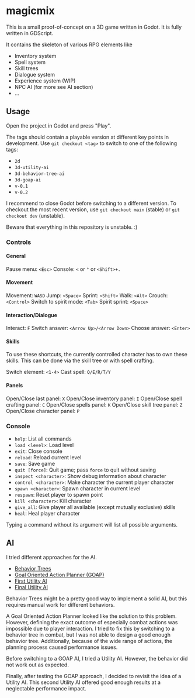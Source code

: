 # magicmix

This is a small proof-of-concept on a 3D game written in Godot.
It is fully written in GDScript.

It contains the skeleton of various RPG elements like

- Inventory system
- Spell system
- Skill trees
- Dialogue system
- Experience system (WIP)
- NPC AI (for more see AI section)
- ...

## Usage

Open the project in Godot and press "Play".

The tags should contain a playable version at different key points in development.
Use `git checkout <tag>` to switch to one of the following tags:

- `2d`
- `3d-utility-ai`
- `3d-behavior-tree-ai`
- `3d-goap-ai`
- `v-0.1`
- `v-0.2`

I recommend to close Godot before switching to a different version.
To checkout the most recent version,
use `git checkout main` (stable) or `git checkout dev` (unstable).

Beware that everything in this repository is unstable. :)

### Controls

#### General

Pause menu: `<Esc>`
Console: `<` or `°` or `<Shift>+.`

#### Movement

Movement: `WASD`
Jump: `<Space>`
Sprint: `<Shift>`
Walk: `<Alt>`
Crouch: `<Control>`
Switch to spirit mode: `<Tab>`
Spirit sprint: `<Space>`

#### Interaction/Dialogue

Interact: `F`
Switch answer: `<Arrow Up>/<Arrow Down>`
Choose answer: `<Enter>`

#### Skills

To use these shortcuts, the currently controlled character has to own these skills.
This can be done via the skill tree or with spell crafting.

Switch element: `<1-4>`
Cast spell: `Q/E/R/T/Y`

#### Panels

Open/Close last panel: `X`
Open/Close inventory panel: `I`
Open/Close spell crafting panel: `C`
Open/Close spells panel: `K`
Open/Close skill tree panel: `Z`
Open/Close character panel: `P`

### Console

- `help`: List all commands
- `load <level>`: Load level
- `exit`: Close console
- `reload`: Reload current level
- `save`: Save game
- `quit [force]`: Quit game; pass `force` to quit without saving
- `inspect <character>`: Show debug information about character
- `control <character>`: Make character the current player character
- `spawn <character>`: Spawn character in current level
- `respawn`: Reset player to spawn point
- `kill <character>`: Kill character
- `give_all`: Give player all available (except mutually exclusive) skills
- `heal`: Heal player character

Typing a command without its argument will list all possible arguments.

## AI

I tried different approaches for the AI.

- [Behavior Trees](https://github.com/taminob/magicmix/tree/3d-behavior-tree-ai/characters/state/ai)
- [Goal Oriented Action Planner (GOAP)](https://github.com/taminob/magicmix/tree/3d-goap-ai/characters/state/ai)
- [First Utility AI](https://github.com/taminob/magicmix/tree/3d-utility-ai/characters/state/ai)
- [Final Utility AI](https://github.com/taminob/magicmix/tree/main/characters/state/ai)

Behavior Trees might be a pretty good way to implement a solid AI,
but this requires manual work for different behaviors.

A Goal Oriented Action Planner looked like the solution to this problem.
However, defining the exact outcome of especially combat actions was impossible
due to player interaction.
I tried to fix this by switching to a behavior tree in combat,
but I was not able to design a good enough behavior tree.
Additionally, because of the wide range of actions,
the planning process caused performance issues.

Before switching to a GOAP AI, I tried a Utility AI.
However, the behavior did not work out as expected.

Finally, after testing the GOAP approach,
I decided to revisit the idea of a Utility AI.
This second Utility AI offered good enough results at a neglectable performance impact.
